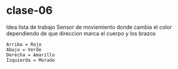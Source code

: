 # clase-06

Idea lista de trabajo
Sensor de moviemiento donde cambia el color dependiendo de que direccion marca el cuerpo y los brazos

```
Arriba = Rojo
Abajo = Verde
Derecha = Amarillo
Izquierda = Morado

